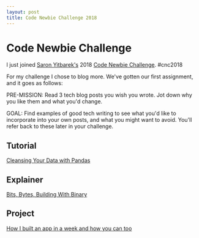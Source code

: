 ```yaml
---
layout: post
title: Code Newbie Challenge 2018
---
```


# Code Newbie Challenge

I just joined [Saron Yitbarek's](https://medium.freecodecamp.org/@saronyitbarek) 2018 [Code Newbie Challenge](http://bit.ly/2DISkLU). #cnc2018

For my challenge I chose to blog more. We've gotten our first assignment, and it goes as follows:

PRE-MISSION: Read 3 tech blog posts you wish you wrote. Jot down why you like them and what you'd change.

GOAL: Find examples of good tech writing to see what you'd like to incorporate into your own posts, and what you might want to avoid. You'll refer back to these later in your challenge.

## Tutorial
[Cleansing Your Data with Pandas](https://medium.com/we-are-orb/cleansing-your-data-with-pandas-9fb639487a10)
![]()

## Explainer
[Bits, Bytes, Building With Binary](https://medium.com/basecs/bits-bytes-building-with-binary-13cb4289aafa)
![]()

## Project
[How I built an app in a week and how you can too](https://medium.com/chingu/how-i-built-an-app-in-a-week-and-how-you-can-too-b3a35379af01)
![]()



